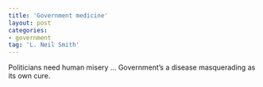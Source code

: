 ```yaml
---
title: 'Government medicine'
layout: post
categories:
- government
tag: 'L. Neil Smith'
---
```


Politicians need human misery … Government’s a disease masquerading as its own cure.